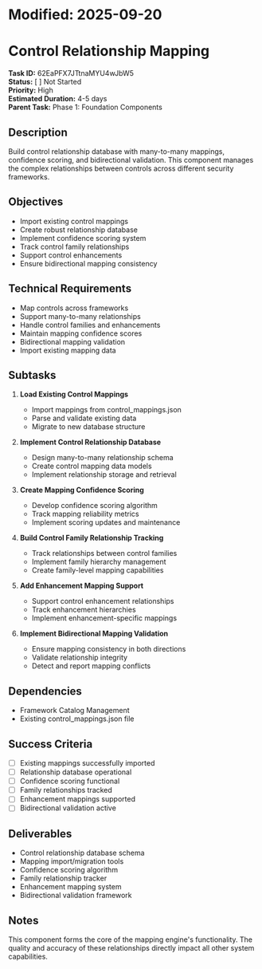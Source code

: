 # Modified: 2025-09-20

# Control Relationship Mapping

**Task ID:** 62EaPFX7JTtnaMYU4wJbW5  
**Status:** [ ] Not Started  
**Priority:** High  
**Estimated Duration:** 4-5 days  
**Parent Task:** Phase 1: Foundation Components

## Description
Build control relationship database with many-to-many mappings, confidence scoring, and bidirectional validation. This component manages the complex relationships between controls across different security frameworks.

## Objectives
- Import existing control mappings
- Create robust relationship database
- Implement confidence scoring system
- Track control family relationships
- Support control enhancements
- Ensure bidirectional mapping consistency

## Technical Requirements
- Map controls across frameworks
- Support many-to-many relationships
- Handle control families and enhancements
- Maintain mapping confidence scores
- Bidirectional mapping validation
- Import existing mapping data

## Subtasks
1. **Load Existing Control Mappings**
   - Import mappings from control_mappings.json
   - Parse and validate existing data
   - Migrate to new database structure

2. **Implement Control Relationship Database**
   - Design many-to-many relationship schema
   - Create control mapping data models
   - Implement relationship storage and retrieval

3. **Create Mapping Confidence Scoring**
   - Develop confidence scoring algorithm
   - Track mapping reliability metrics
   - Implement scoring updates and maintenance

4. **Build Control Family Relationship Tracking**
   - Track relationships between control families
   - Implement family hierarchy management
   - Create family-level mapping capabilities

5. **Add Enhancement Mapping Support**
   - Support control enhancement relationships
   - Track enhancement hierarchies
   - Implement enhancement-specific mappings

6. **Implement Bidirectional Mapping Validation**
   - Ensure mapping consistency in both directions
   - Validate relationship integrity
   - Detect and report mapping conflicts

## Dependencies
- Framework Catalog Management
- Existing control_mappings.json file

## Success Criteria
- [ ] Existing mappings successfully imported
- [ ] Relationship database operational
- [ ] Confidence scoring functional
- [ ] Family relationships tracked
- [ ] Enhancement mappings supported
- [ ] Bidirectional validation active

## Deliverables
- Control relationship database schema
- Mapping import/migration tools
- Confidence scoring algorithm
- Family relationship tracker
- Enhancement mapping system
- Bidirectional validation framework

## Notes
This component forms the core of the mapping engine's functionality. The quality and accuracy of these relationships directly impact all other system capabilities.

